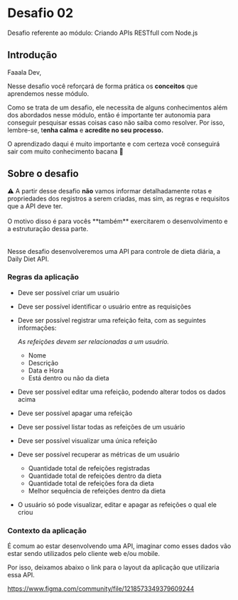 # Desafio 02

Desafio referente ao módulo: Criando APIs RESTfull com Node.js

## Introdução

Faaala Dev,

Nesse desafio você reforçará de forma prática os **conceitos** que aprendemos nesse módulo.

Como se trata de um desafio, ele necessita de alguns conhecimentos além dos abordados nesse módulo, então é importante ter autonomia para conseguir pesquisar essas coisas caso não saiba como resolver. Por isso, lembre-se, t**enha calma** e **acredite no seu processo.**

O aprendizado daqui é muito importante e com certeza você conseguirá sair com muito conhecimento bacana 💜

## Sobre o desafio

<aside>
⚠️ A partir desse desafio <b>não</b> vamos informar detalhadamente rotas e propriedades dos registros a serem criadas, mas sim, as regras e requisitos que a API deve ter.
</br></br>
O motivo disso é para vocês **também** exercitarem o desenvolvimento e a estruturação dessa parte.
</aside>
</br></br>
Nesse desafio desenvolveremos uma API para controle de dieta diária, a Daily Diet API.

### Regras da aplicação

- Deve ser possível criar um usuário
- Deve ser possível identificar o usuário entre as requisições
- Deve ser possível registrar uma refeição feita, com as seguintes informações:
    
    *As refeições devem ser relacionadas a um usuário.*
    
    - Nome
    - Descrição
    - Data e Hora
    - Está dentro ou não da dieta
- Deve ser possível editar uma refeição, podendo alterar todos os dados acima
- Deve ser possível apagar uma refeição
- Deve ser possível listar todas as refeições de um usuário
- Deve ser possível visualizar uma única refeição
- Deve ser possível recuperar as métricas de um usuário
    - Quantidade total de refeições registradas
    - Quantidade total de refeições dentro da dieta
    - Quantidade total de refeições fora da dieta
    - Melhor sequência de refeições dentro da dieta
- O usuário só pode visualizar, editar e apagar as refeições o qual ele criou

### Contexto da aplicação

É comum ao estar desenvolvendo uma API, imaginar como esses dados vão estar sendo utilizados pelo cliente web e/ou mobile.

Por isso, deixamos abaixo o link para o layout da aplicação que utilizaria essa API.

https://www.figma.com/community/file/1218573349379609244
